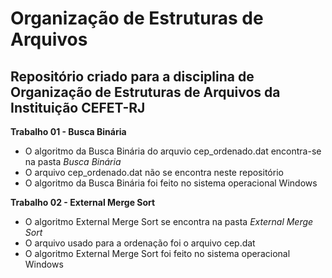 # Organização de Estruturas de Arquivos
 ## Repositório criado para a disciplina de Organização de Estruturas de Arquivos da Instituição CEFET-RJ

 **Trabalho 01 - Busca Binária**
 - O algoritmo da Busca Binária do arquvio cep_ordenado.dat encontra-se na pasta *Busca Binária*
 - O arquivo cep_ordenado.dat não se encontra neste repositório
 - O algoritmo da Busca Binária foi feito no sistema operacional Windows 
 
 **Trabalho 02 - External Merge Sort**
  - O algoritmo External Merge Sort se encontra na pasta *External Merge Sort*
  - O arquivo usado para a ordenação foi o arquivo cep.dat
  - O algoritmo External Merge Sort foi feito no sistema operacional Windows
